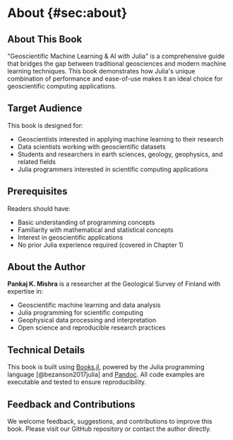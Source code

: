 # About {#sec:about}

## About This Book

"Geoscientific Machine Learning & AI with Julia" is a comprehensive guide that bridges the gap between traditional geosciences and modern machine learning techniques. This book demonstrates how Julia's unique combination of performance and ease-of-use makes it an ideal choice for geoscientific computing applications.

## Target Audience

This book is designed for:
- Geoscientists interested in applying machine learning to their research
- Data scientists working with geoscientific datasets
- Students and researchers in earth sciences, geology, geophysics, and related fields
- Julia programmers interested in scientific computing applications

## Prerequisites

Readers should have:
- Basic understanding of programming concepts
- Familiarity with mathematical and statistical concepts
- Interest in geoscientific applications
- No prior Julia experience required (covered in Chapter 1)

## About the Author

**Pankaj K. Mishra** is a researcher at the Geological Survey of Finland with expertise in:
- Geoscientific machine learning and data analysis
- Julia programming for scientific computing
- Geophysical data processing and interpretation
- Open science and reproducible research practices

## Technical Details

This book is built using [Books.jl](https://books.huijzer.xyz), powered by the Julia programming language [@bezanson2017julia] and [Pandoc](https://github.com/jgm/pandoc). All code examples are executable and tested to ensure reproducibility.



## Feedback and Contributions

We welcome feedback, suggestions, and contributions to improve this book. Please visit our GitHub repository or contact the author directly.
